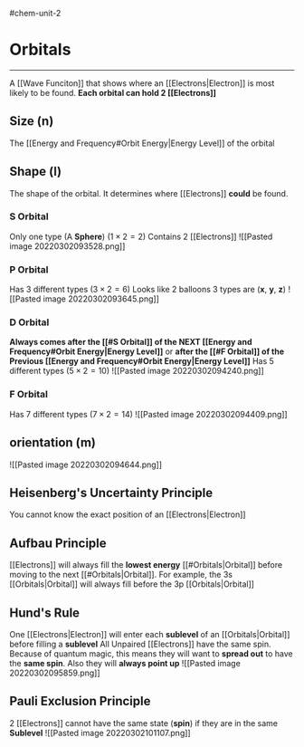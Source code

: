 #chem-unit-2 
# Orbitals
---
A [[Wave Funciton]] that shows where an [[Electrons|Electron]] is most likely to be found.
**Each orbital can hold 2 [[Electrons]]**
## Size (n)
The [[Energy and Frequency#Orbit Energy|Energy Level]] of the orbital
## Shape (l)
The shape of the orbital. It determines where [[Electrons]] **could** be found.
### S Orbital
Only one type (A **Sphere**) ($1\times2=2$)
Contains 2 [[Electrons]]
![[Pasted image 20220302093528.png]]
### P Orbital
Has 3 different types ($3\times2=6$)
Looks like 2 balloons
3 types are (**x**, **y**, **z**)
![[Pasted image 20220302093645.png]]
### D Orbital
**Always comes after the [[#S Orbital]] of the NEXT [[Energy and Frequency#Orbit Energy|Energy Level]]** or **after the [[#F Orbital]] of the Previous [[Energy and Frequency#Orbit Energy|Energy Level]]**
Has 5 different types ($5\times2=10$)
![[Pasted image 20220302094240.png]]
### F Orbital
Has 7 different types ($7\times2=14$)
![[Pasted image 20220302094409.png]]
## orientation (m)
![[Pasted image 20220302094644.png]]
## Heisenberg's Uncertainty Principle
You cannot know the exact position of an [[Electrons|Electron]]
## Aufbau Principle
[[Electrons]] will always fill the **lowest energy** [[#Orbitals|Orbital]] before moving to the next [[#Orbitals|Orbital]].
For example, the 3s [[Orbitals|Orbital]] will always fill before the 3p [[Orbitals|Orbital]]
## Hund's Rule
One [[Electrons|Electron]] will enter each **sublevel** of an [[Orbitals|Orbital]] before filling a **sublevel**
All Unpaired [[Electrons]] have the same spin. Because of quantum magic, this means they will want to **spread out** to have the **same spin**.
Also they will **always point up**
![[Pasted image 20220302095859.png]]
## Pauli Exclusion Principle
2 [[Electrons]] cannot have the same state (**spin**) if they are in the same **Sublevel**
![[Pasted image 20220302101107.png]]